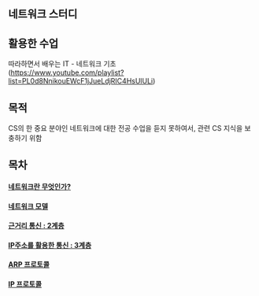 ## 네트워크 스터디

## 활용한 수업

따라하면서 배우는 IT - 네트워크 기초  
(https://www.youtube.com/playlist?list=PL0d8NnikouEWcF1jJueLdjRIC4HsUlULi)

## 목적

CS의 한 중요 분야인 네트워크에 대한 전공 수업을 듣지 못하여서, 관련 CS 지식을 보충하기 위함

## 목차

#### [네트워크란 무엇인가?](https://github.com/kangjunseo/CS_Network/blob/main/mds/Network1.md)

#### [네트워크 모델](https://github.com/kangjunseo/CS_Network/blob/main/mds/Network2.md)

#### [근거리 통신 : 2계층](https://github.com/kangjunseo/CS_Network/blob/main/mds/Network3.md)

#### [IP주소를 활용한 통신 : 3계층](https://github.com/kangjunseo/CS_Network/blob/main/mds/Network4.md)

#### [ARP 프로토콜](https://github.com/kangjunseo/CS_Network/blob/main/mds/Network5.md)

#### [IP 프로토콜](https://github.com/kangjunseo/CS_Network/blob/main/mds/Network6.md)
